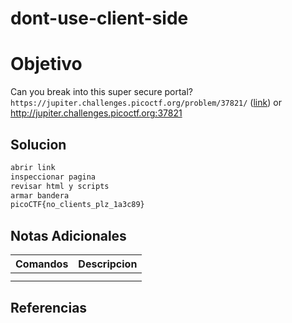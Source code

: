 # dont-use-client-side
# Objetivo
Can you break into this super secure portal? `https://jupiter.challenges.picoctf.org/problem/37821/` ([link](https://jupiter.challenges.picoctf.org/problem/37821/)) or http://jupiter.challenges.picoctf.org:37821
## Solucion
```Bash
abrir link
inspeccionar pagina
revisar html y scripts
armar bandera
picoCTF{no_clients_plz_1a3c89}
```
## Notas Adicionales
|**Comandos**|**Descripcion**|
|--------|-------------|
|||
|||
## Referencias

